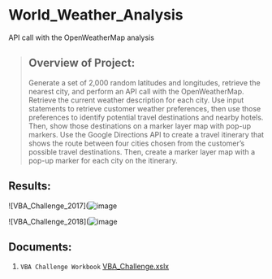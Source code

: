 # World_Weather_Analysis
API call with the OpenWeatherMap analysis

> ## Overview of Project:
> Generate a set of 2,000 random latitudes and longitudes, retrieve the nearest city, and perform an API call with the OpenWeatherMap. Retrieve the current weather description for each city. 
> Use input statements to retrieve customer weather preferences, then use those preferences to identify potential travel destinations and nearby hotels. Then, show those destinations on a marker layer map with pop-up markers.
> Use the Google Directions API to create a travel itinerary that shows the route between four cities chosen from the customer’s possible travel destinations. Then, create a marker layer map with a pop-up marker for each city on the itinerary.


## Results:


![VBA_Challenge_2017](![image](https://user-images.githubusercontent.com/95396477/150775259-69d63886-d7b4-45de-b49f-8860ec9faa2c.png)

![VBA_Challenge_2018](![image](https://user-images.githubusercontent.com/95396477/150775438-46b76de6-307a-4694-94c4-3e02302d796e.png)

## Documents:

1. `VBA Challenge Workbook` 
    [VBA_Challenge.xslx](https://github.com/MStewart0218/Stock-Analysis/blob/main/VBA_Challenge.xlsm)
 
